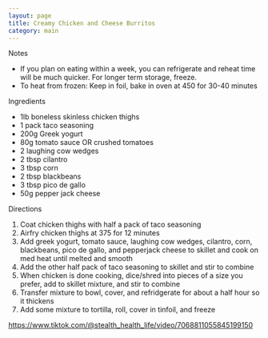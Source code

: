 ```yaml
---
layout: page
title: Creamy Chicken and Cheese Burritos
category: main
---
```


Notes
  * If you plan on eating within a week, you can refrigerate and reheat time will be much quicker. For longer term storage, freeze.
  * To heat from frozen: Keep in foil, bake in oven at 450 for 30-40 minutes

Ingredients
  * 1lb boneless skinless chicken thighs
  * 1 pack taco seasoning
  * 200g Greek yogurt
  * 80g tomato sauce OR crushed tomatoes
  * 2 laughing cow wedges
  * 2 tbsp cilantro
  * 3 tbsp corn
  * 2 tbsp blackbeans
  * 3 tbsp pico de gallo
  * 50g pepper jack cheese

Directions
  1. Coat chicken thighs with half a pack of taco seasoning
  2. Airfry chicken thighs at 375 for 12 minutes
  3. Add greek yogurt, tomato sauce, laughing cow wedges, cilantro, corn, blackbeans, pico de gallo, and pepperjack cheese to skillet and cook on med heat until melted and smooth
  4. Add the other half pack of taco seasoning to skillet and stir to combine
  5. When chicken is done cooking, dice/shred into pieces of a size you prefer, add to skillet mixture, and stir to combine
  6. Transfer mixture to bowl, cover, and refridgerate for about a half hour so it thickens
  7. Add some mixture to tortilla, roll, cover in tinfoil, and freeze

<https://www.tiktok.com/@stealth_health_life/video/7068811055845199150>
